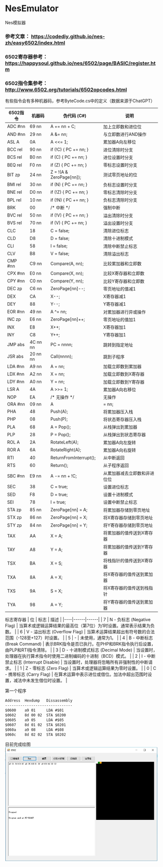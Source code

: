 # NesEmulator
 Nes模拟器

### 参考文章： https://codediy.github.io/nes-zh/easy6502/index.html

### 6502寄存器参考：  https://happysoul.github.io/nes/6502/page/BASIC/register.htm

### 6502指令集参考：  http://www.6502.org/tutorials/6502opcodes.html

有些指令会有多种机器码，参考ByteCode.cs中的定义（数据来源于ChatGPT）

| 6502指令 | 机器码 | 伪代码 (C#) | 说明 |
|---------|--------|-------------|------|
| ADC #nn | 69 nn | A += nn + C; | 加上立即数和进位位 |
| AND #nn | 29 nn | A &= nn; | 与立即数进行AND操作 |
| ASL A | 0A | A <<= 1; | 累加器A向左移位 |
| BCC rel | 90 nn | if (!C) { PC += nn; } | 进位清除时分支 |
| BCS rel | B0 nn | if (C) { PC += nn; } | 进位设置时分支 |
| BEQ rel | F0 nn | if (Z) { PC += nn; } | 零标志设置时分支 |
| BIT zp | 24 nn | Z = !(A & ZeroPage[nn]); | 测试零页地址的位 |
| BMI rel | 30 nn | if (N) { PC += nn; } | 负标志设置时分支 |
| BNE rel | D0 nn | if (!Z) { PC += nn; } | 零标志清除时分支 |
| BPL rel | 10 nn | if (!N) { PC += nn; } | 负标志清除时分支 |
| BRK | 00 | /* 中断 */ | 强制中断 |
| BVC rel | 50 nn | if (!V) { PC += nn; } | 溢出清除时分支 |
| BVS rel | 70 nn | if (V) { PC += nn; } | 溢出设置时分支 |
| CLC | 18 | C = false; | 清除进位标志 |
| CLD | D8 | D = false; | 清除十进制模式 |
| CLI | 58 | I = false; | 清除中断禁止标志 |
| CLV | B8 | V = false; | 清除溢出标志 |
| CMP #nn | C9 nn | Compare(A, nn); | 比较累加器和立即数 |
| CPX #nn | E0 nn | Compare(X, nn); | 比较X寄存器和立即数 |
| CPY #nn | C0 nn | Compare(Y, nn); | 比较Y寄存器和立即数 |
| DEC zp | C6 nn | ZeroPage[nn]--; | 零页地址的值减1 |
| DEX | CA | X--; | X寄存器减1 |
| DEY | 88 | Y--; | Y寄存器减1 |
| EOR #nn | 49 nn | A ^= nn; | 对累加器进行异或操作 |
| INC zp | E6 nn | ZeroPage[nn]++; | 零页地址的值加1 |
| INX | E8 | X++; | X寄存器加1 |
| INY | C8 | Y++; | Y寄存器加1 |
| JMP abs | 4C nn nn | PC = nnnn; | 跳转到指定地址 |
| JSR abs | 20 nn nn | Call(nnnn); | 跳到子程序 |
| LDA #nn | A9 nn | A = nn; | 加载立即数到累加器 |
| LDX #nn | A2 nn | X = nn; | 加载立即数到X寄存器 |
| LDY #nn | A0 nn | Y = nn; | 加载立即数到Y寄存器 |
| LSR A | 4A | A >>= 1; | 累加器A向右移位 |
| NOP | EA | /* 无操作 */ | 无操作 |
| ORA #nn | 09 nn | A |= nn; | 对累加器进行或操作 |
| PHA | 48 | Push(A); | 将累加器压入栈 |
| PHP | 08 | Push(P); | 将状态寄存器压入栈 |
| PLA | 68 | A = Pop(); | 从栈弹出到累加器 |
| PLP | 28 | P = Pop(); | 从栈弹出到状态寄存器 |
| ROL A | 2A | RotateLeft(A); | 累加器A向左旋转 |
| ROR A | 6A | RotateRight(A); | 累加器A向右旋转 |
| RTI | 40 | ReturnFromInterrupt(); | 从中断返回 |
| RTS | 60 | Return(); | 从子程序返回 |
| SBC #nn | E9 nn | A -= nn + !C; | 从累加器减去立即数和非进位位 |
| SEC | 38 | C = true; | 设置进位标志 |
| SED | F8 | D = true; | 设置十进制模式 |
| SEI | 78 | I = true; | 设置中断禁止标志 |
| STA zp | 85 nn | ZeroPage[nn] = A; | 将累加器存储到零页地址 |
| STX zp | 86 nn | ZeroPage[nn] = X; | 将X寄存器存储到零页地址 |
| STY zp | 84 nn | ZeroPage[nn] = Y; | 将Y寄存器存储到零页地址 |
| TAX | AA | X = A; | 将累加器的值传送到X寄存器 |
| TAY | A8 | Y = A; | 将累加器的值传送到Y寄存器 |
| TSX | BA | X = S; | 将栈指针的值传送到X寄存器 |
| TXA | 8A | A = X; | 将X寄存器的值传送到累加器 |
| TXS | 9A | S = X; | 将X寄存器的值传送到栈指针 |
| TYA | 98 | A = Y; | 将Y寄存器的值传送到累加器 |


标志寄存器
| 位 | 标志 | 描述 |
|----|------|------|
| 7  | N - 负标志 (Negative Flag) | 当算术或逻辑运算结果的最高位（第7位）为1时设置。通常表示结果为负数。 |
| 6  | V - 溢出标志 (Overflow Flag) | 当算术运算结果超出有符号数的合法范围（-128至+127）时设置。 |
| 5  | - | 未使用，通常为1。 |
| 4  | B - 中断标志 (Break Command) | 表示BRK指令是否已执行。在PHP和BRK指令执行后设置，由PLP和RTI指令清除。 |
| 3  | D - 十进制模式标志 (Decimal Mode) | 当设置时，处理器在执行算术指令时使用二进制编码的十进制（BCD）模式。 |
| 2  | I - 中断禁止标志 (Interrupt Disable) | 当设置时，处理器将忽略所有非强制性的中断请求。 |
| 1  | Z - 零标志 (Zero Flag) | 当算术或逻辑运算结果为零时设置。 |
| 0  | C - 携带标志 (Carry Flag) | 在算术运算中表示进位或借位。加法中超出范围时设置，减法中未发生借位时设置。 |



第一个程序
```
Address  Hexdump   Dissassembly
-------------------------------
$0600    a9 01     LDA #$01
$0602    8d 00 02  STA $0200
$0605    a9 05     LDA #$05
$0607    8d 01 02  STA $0201
$060a    a9 08     LDA #$08
$060c    8d 02 02  STA $0202
```

目前完成绘图
 ![pic1](pic1.jpg) 